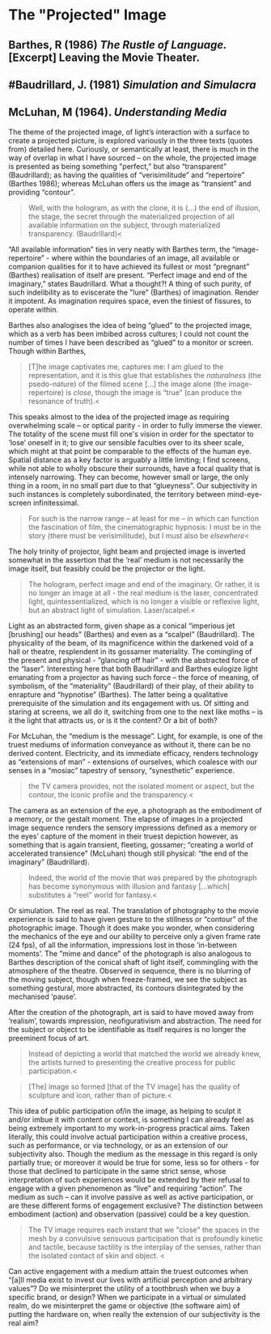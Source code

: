 # The "Projected" Image 

## Barthes, R (1986) *The Rustle of Language.* [Excerpt] Leaving the Movie Theater. 

## #Baudrillard, J. (1981) *Simulation and Simulacra*

## McLuhan, M (1964). *Understanding Media*

 

The theme of the projected image, of light’s interaction with a surface to create a projected picture, is explored variously in the three texts (quotes from) detailed here. Curiously, or semantically at least, there is much in the way of overlap in what I have sourced – on the whole, the projected image is presented as being something "perfect,” but also “transparent” (Baudrillard); as having the qualities of “verisimilitude” and “repertoire” (Barthes 1986); whereas McLuhan offers us the image as “transient” and providing “contour”. 

> Well, with the hologram, as with the clone, it is {…) the end  of  illusion, the stage, the secret through  the materialized projection of all available information on  the subject, through materialized transparency. (Baudrillard)< 

“All available information” ties in very neatly with Barthes term, the “image-repertoire” - where within the boundaries of an image, all available or companion qualities for it to have achieved its fullest or most “pregnant” (Barthes) realisation of itself are present. “Perfect image and end of the imaginary,” states Baudrillard. What a thought?! A thing of such purity, of such indelibility as to eviscerate the "lure” (Barthes) of imagination. Render it impotent. As imagination requires space, even the tiniest of fissures, to operate within. 

Barthes also analogises the idea of being “glued” to the projected image, which as a verb has been imbibed across cultures; I could not count the number of times I have been described as “glued” to a monitor or screen. Though within Barthes, 

>[T]he image captivates me, captures me: I am *glued* to the representation, and it is this glue that establishes the *naturalness* (the psedo-nature) of the filmed scene […] the image alone (the image-repertoire) is *close*, though the image is “true” (can produce the resonance of truth).< 

This speaks almost to the idea of the projected image as requiring overwhelming scale – or optical parity - in order to fully immerse the viewer. The totality of the scene must fill one's vision in order for the spectator to ‘lose’ oneself in it; to give our sensible faculties over to its sheer scale, which might at that point be comparable to the effects of the human eye. Spatial distance as a key factor is arguably a little limiting; I find screens, while not able to wholly obscure their surrounds, have a focal quality that is intensely narrowing. They can become, however small or large, the only thing in a room, in no small part due to that “glueyness”. Our subjectivity in such instances is completely subordinated, the territory between mind-eye-screen infinitessimal. 

>For such is the narrow range – at least for me – in which can function the fascination of film, the cinematographic hypnosis: I must be in the story (there must be verisimilitude), but I must also be *elsewhere*< 

The holy trinity of projector, light beam and projected image is inverted somewhat in the assertion that the ‘real’ medium is not necessarily the image itself, but feasibly could be the projector or the light.  

>The hologram, perfect  image and  end  of  the imaginary.  Or rather, it  is  no  longer  an image at all  -  the real  medium is the laser, concentrated  light, quintessentialized,  which is  no longer  a visible or reflexive  light,  but an abstract light  of  simulation. Laser/scalpel.< 

Light as an abstracted form, given shape as a conical “imperious jet [brushing] our heads” (Barthes) and even as a “scalpel” (Baudrillard). The physicality of the beam, of its magnificence within the darkened void of a hall or theatre, resplendent in its gossamer materiality. The comingling of the present and physical - “glancing off hair” - with the abstracted force of the “laser”. Interesting here that both Baudrillard and Barthes eulogize light emanating from a projector as having such force – the force of meaning, of symbolism, of the “materiality” (Baudrillard) of their play, of their ability to enrapture and “hypnotise” (Barthes). The latter being a qualitative prerequisite of the simulation and its engagement with us. Of sitting and staring at screens, we all do it, switching from one to the next like moths – is it the light that attracts us, or is it the content? Or a bit of both? 

For McLuhan, the “medium is the message”. Light, for example, is one of the truest mediums of information conveyance as without it, there can be no derived content. Electricity, and its immediate efficacy, renders technology as “extensions of man” - extensions of ourselves, which coalesce with our senses in a “mosiac” tapestry of sensory, “synesthetic” experience. 

>the TV camera provides, not the isolated  moment or aspect, but the contour, the iconic profile and the transparency.< 

The camera as an extension of the eye, a photograph as the embodiment of a memory, or the gestalt moment. The elapse of images in a projected image sequence renders the sensory impressions defined as a memory or the eyes’ capture of the moment in their truest depiction however, as something that is again transient, fleeting, gossamer; “creating a world of accelerated transience” (McLuhan) though still physical: “the end of the imaginary” (Baudrillard). 

>Indeed, the world of the movie that was prepared by the photograph has become synonymous with illusion and fantasy [...which] substitutes a “reel” world for fantasy.< 

Or simulation. The reel as real. The translation of photography to the movie experience is said to have given gesture to the stillness or “contour” of the photographic image. Though it does make you wonder, when considering the mechanics of the eye and our ability to perceive only a given frame rate (24 fps), of all the information, impressions lost in those ‘in-between moments’. The ”mime and dance” of the photograph is also analogous to Barthes description of the conical shaft of light itself, commingling with the atmosphere of the theatre. Observed in sequence, there is no blurring of the moving subject, though when freeze-framed, we see the subject as something gestural, more abstracted, its contours disintegrated by the mechanised ‘pause’. 

After the creation of the photograph, art is said to have moved away from ‘realism’, towards impression, neofigurativism and abstraction. The need for the subject or object to be identifiable as itself requires is no longer the preeminent focus of art. 

>Instead of depicting a world that matched the world we already knew, the artists turned to presenting the creative process for public participation.< 

>[The] image so formed [that of the TV image] has the quality of sculpture and icon, rather than of picture.< 

This idea of public participation of/in the image, as helping to sculpt it and/or imbue it with content or context, is something I can already feel as being extremely important to my work-in-progress practical aims. Taken literally, this could involve actual participation within a creative process, such as performance, or via technology, or as an extension of our subjectivity also. Though the medium as the message in this regard is only partially true; or moreover it would be true for some, less so for others - for those that declined to participate in the same strict sense, whose interpretation of such experiences would be extended by their refusal to engage with a given phenomenon as “live” and requiring “action”. The medium as such – can it involve passive as well as active participation, or are these different forms of engagement exclusive? The distinction between embodiment (action) and observation (passive) could be a key question. 

>The TV image requires each instant that we "close" the spaces in the mesh by a convulsive sensuous participation that is profoundly kinetic and tactile, because tactility is the interplay of the senses, rather than the isolated contact of skin and object. < 

Can active engagement with a medium attain the truest outcomes when “[a]ll media exist to invest our lives with artificial perception and arbitrary values”? Do we misinterpret the utility of a toothbrush when we buy a specific brand, or design? When we participate in a virtual or simulated realm, do we misinterpret the game or objective (the software aim) of putting the hardware on, when really the extension of our subjectivity is the real aim? 

 
